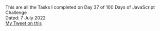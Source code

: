 This are all the Tasks I completed on Day 37 of 100 Days of JavaScript Challenge<br>
Dated: 7 July 2022<br>
[My Tweet on this](https://twitter.com/Saurav_Navdhare/status/1545113390565232643)<br>
